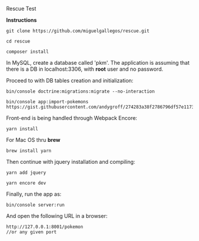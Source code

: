Rescue Test

 **Instructions**
 
    git clone https://github.com/miguelgallegos/rescue.git
    
    cd rescue

    composer install

In MySQL, create a database called 'pkm'. The application is assuming that there is a DB in localhost:3306, with **root** user and no password.

Proceed to with DB tables creation and initialization:

    bin/console doctrine:migrations:migrate --no-interaction

    bin/console app:import-pokemons https://gist.githubusercontent.com/andygroff/274283a38f2786796df57e11738d6bba/raw/f8eb9332ac08a4ee75767bcd76904f001cb6ec37/pokemon.json

Front-end is being handled through Webpack Encore:

    yarn install
For Mac OS thru **brew**

    brew install yarn
Then continue with jquery installation and compiling:

    yarn add jquery

    yarn encore dev

Finally, run the app as:

    bin/console server:run

And open the following URL in a browser: 

    http://127.0.0.1:8001/pokemon
    //or any given port





